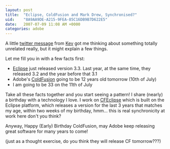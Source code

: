 ```yaml
---
layout: post
title:  "Eclipse, ColdFusion and Mark Drew, Synchronised?"
uid:	"8A9AA9DE-A215-9FEA-85C16DB9B7D622E5"
date:   2007-07-09 11:08 AM +0000
categories: adobe
---
```

A little <a href="http://twitter.com/bigmadkev/statuses/140149722" title="Twitter / Kev McCabe: @markdrew  mmmmm eclipse 3....">twitter message</a> from <a href="http://inner-rhythm.co.uk/blog/" title="Inner-Rhythm.co.uk">Kev</a> got me thinking about something totally unrelated really, but it might explain a few things. 

Let me fill you in with a few facts first:
<ul>
	<li><a href="http://www.eclipse.org/" title="Eclipse.org home">Eclipse</a> just released version 3.3. Last year, at the same time, they released 3.2 and the year before that 3.1</li>
	<li>Adobe's <a href="http://www.adobe.com/products/coldfusion/" title="Adobe - Products : ColdFusion MX 7">ColdFusion</a> going to be 12 years old tomorrow (10th of July) </li>
	<li>I am going to be 33 on the 11th of July</li>
	
</ul>

Take all these facts together and you start seeing a pattern! I share (nearly) a birthday with a technology I love. I work on <a href="http://www.cfeclipse.org/" title="CFEclipse: The ColdFusion IDE for Eclipse">CFEclipse</a> which is built on the Eclipse platform, which releases a version for the last 3 years that matches my age, within two weeks of my birthday, hmm... this is real synchronicity at work here don't you think?

Anyway, Happy (Early) Birthday ColdFusion, may Adobe keep releasing great software for many years to come!

(just as a thought exercise, do you think they will release CF tomorrow???)